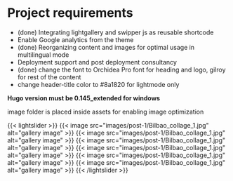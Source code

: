 # Project requirements

- (done) Integrating lightgallery and swipper js as reusable shortcode
- Enable Google analytics from the theme
- (done) Reorganizing content and images for optimal usage in multilingual mode
- Deployment support and post deployment consultancy
- (done) change the font to Orchidea Pro font for heading and logo, gilroy for rest of the content
- change header-title color to #8a1820 for lightmode only

**Hugo version must be 0.145_extended for windows**

image folder is placed inside assets for enabling image optimization

{{< lightslider >}}
{{< image src="images/post-1/Bilbao_collage_1.jpg" alt="gallery image" >}}
{{< image src="images/post-1/Bilbao_collage_1.jpg" alt="gallery image" >}}
{{< image src="images/post-1/Bilbao_collage_1.jpg" alt="gallery image" >}}
{{< image src="images/post-1/Bilbao_collage_1.jpg" alt="gallery image" >}}
{{< image src="images/post-1/Bilbao_collage_1.jpg" alt="gallery image" >}}
{{< image src="images/post-1/Bilbao_collage_1.jpg" alt="gallery image" >}}
{{< /lightslider >}}
